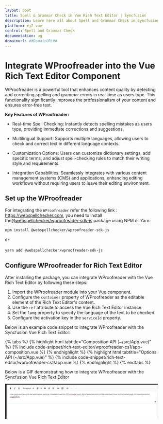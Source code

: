 ```yaml
---
layout: post
title: Spell & Grammar Check in Vue Rich Text Editor | Syncfusion
description: Learn here all about Spell and Grammar Check in Syncfusion Vue Rich Text Editor component of Syncfusion Essential JS 2 and more.
platform: ej2-vue
control: Spell and Grammar Check 
documentation: ug
domainurl: ##DomainURL##
---
```


# Integrate WProofreader into the Vue Rich Text Editor Component

WProofreader is a powerful tool that enhances content quality by detecting and correcting spelling and grammar errors in real-time as users type. This functionality significantly improves the professionalism of your content and ensures error-free text.

**Key Features of WProofreader:**

* Real-time Spell Checking: Instantly detects spelling mistakes as users type, providing immediate corrections and suggestions.

* Multilingual Support: Supports multiple languages, allowing users to check and correct text in different language contexts.

* Customization Options: Users can customize dictionary settings, add specific terms, and adjust spell-checking rules to match their writing style and requirements.

* Integration Capabilities: Seamlessly integrates with various content management systems (CMS) and applications, enhancing editing workflows without requiring users to leave their editing environment.

## Set up the WProofreader

For integrating the `WProofreader` refer the following link : https://webspellchecker.com, you need to install the[@webspellchecker/wproofreader-sdk-js](https://www.npmjs.com/package/@webspellchecker/wproofreader-sdk-js) package using NPM or Yarn:

```bash
npm install @webspellchecker/wproofreader-sdk-js

Or

yarn add @webspellchecker/wproofreader-sdk-js

```

## Configure WProofreader for Rich Text Editor

After installing the package, you can integrate WProofreader with the Vue Rich Text Editor by following these steps:

1. Import the WProofreader module into your Vue component.
2. Configure the `container` property of WProofreader as the editable element of the Rich Text Editor's content.
3. Use the `ref` attribute to access the Vue Rich Text Editor instance.
4. Set the `lang` property to specify the language of the text to be checked.
5. Configure the activation key in the `serviceId` property.

Below is an example code snippet to integrate WProofreader with the Syncfusion Vue Rich Text Editor:

{% tabs %}
{% highlight html tabtitle="Composition API (~/src/App.vue)" %}
{% include code-snippet/rich-text-editor/wproofreader-cs1/app-composition.vue %}
{% endhighlight %}
{% highlight html tabtitle="Options API (~/src/App.vue)" %}
{% include code-snippet/rich-text-editor/wproofreader-cs1/app.vue %}
{% endhighlight %}
{% endtabs %}

Below is a GIF demonstrating how to integrate WProofreader with the Syncfusion Vue Rich Text Editor

![WebSpellChecker](images/spell-grammar-check.gif)